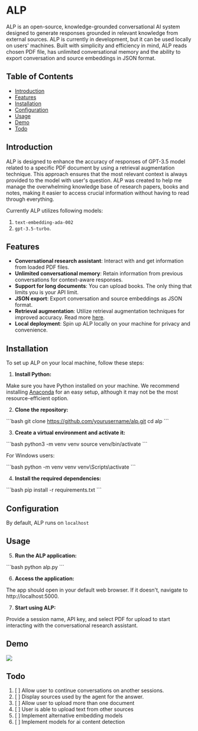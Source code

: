 # ALP

ALP is an open-source, knowledge-grounded conversational AI system designed to generate responses grounded in relevant knowledge from external sources.
ALP is currently in development, but it can be used locally on users' machines. Built with simplicity and efficiency in mind, ALP reads chosen PDF file, has unlimited conversational memory and the ability to export conversation and source embeddings in JSON format.

## Table of Contents

- [Introduction](##Introduction)
- [Features](##Features)
- [Installation](##Installation)
- [Configuration](##Configuration)
- [Usage](##Usage)
- [Demo](##Demo)
- [Todo](##Todo)

## Introduction
ALP is designed to enhance the accuracy of responses of GPT-3.5 model related to a specific PDF document by using a retrieval augmentation technique. This approach ensures that the most relevant context is always provided to the model with user's question. ALP was created to help me manage the overwhelming knowledge base of research papers, books and notes, making it easier to access crucial information without having to read through everything.

Currently ALP utilizes following models:
1. ```text-embedding-ada-002```
2. ```gpt-3.5-turbo```. 

## Features
- **Conversational research assistant**: Interact with and get information from loaded PDF files.
- **Unlimited conversational memory**: Retain information from previous conversations for context-aware responses.
- **Support for long documents**: You can upload books. The only thing that limits you is your API limit.
- **JSON export**: Export conversation and source embeddings as JSON format.
- **Retrieval augmentation**: Utilize retrieval augmentation techniques for improved accuracy. Read more [here](https://arxiv.org/pdf/2104.07567.pdf).
- **Local deployment**: Spin up ALP locally on your machine for privacy and convenience.

## Installation
To set up ALP on your local machine, follow these steps:

1. **Install Python:**

Make sure you have Python installed on your machine. We recommend installing [Anaconda](https://www.anaconda.com/products/distribution) for an easy setup, although it may not be the most resource-efficient option.

2. **Clone the repository:**

\```bash
git clone https://github.com/yourusername/alp.git
cd alp
\```

3. **Create a virtual environment and activate it:**

\```bash python3 -m venv venv
source venv/bin/activate
\```

For Windows users:

\```bash
python -m venv venv
venv\Scripts\activate
\```

4. **Install the required dependencies:**

\```bash
pip install -r requirements.txt
\```

## Configuration
By default, ALP runs on `localhost`


## Usage
5. **Run the ALP application:**

\```bash
python alp.py
\```

6. **Access the application:**
   
The app should open in your default web browser. If it doesn't, navigate to http://localhost:5000.

7. **Start using ALP:**

Provide a session name, API key, and select PDF for upload to start interacting with the conversational research assistant.

## Demo
<img src="https://github.com/rpast/ALP/blob/master/static/alp_demo_webapp.gif?raw=true"></img>


## Todo
1. [ ] Allow user to continue conversations on another sessions.
2. [ ] Display sources used by the agent for the answer.
3. [ ] Allow user to upload more than one document
4. [ ] User is able to upload text from other sources 
5. [ ] Implement alternative embedding models
6. [ ] Implement models for ai content detection
